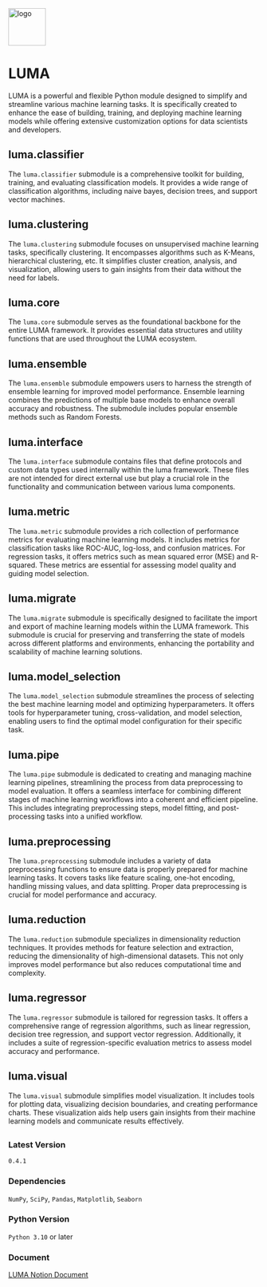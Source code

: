 <img src="others/luma.png" alt="logo" width="75" height="75">

# LUMA
<!-- ------------------ -->
LUMA is a powerful and flexible Python module designed to simplify and streamline 
various machine learning tasks. It is specifically created to enhance the ease of 
building, training, and deploying machine learning models while offering extensive 
customization options for data scientists and developers.

## luma.classifier
<!-- ------------------- -->
The `luma.classifier` submodule is a comprehensive toolkit for building, training,
and evaluating classification models. It provides a wide range of classification algorithms, 
including naive bayes, decision trees, and support vector machines.

## luma.clustering
<!-- ------------------- -->
The `luma.clustering` submodule focuses on unsupervised machine learning tasks, 
specifically clustering. It encompasses algorithms such as K-Means, hierarchical clustering, etc. It simplifies cluster 
creation, analysis, and visualization, allowing users to gain insights from their data without the need for labels.

## luma.core
<!-- ------------- -->
The `luma.core` submodule serves as the foundational backbone for the entire LUMA framework. 
It provides essential data structures and utility functions that are used throughout the LUMA ecosystem.

## luma.ensemble
<!-- ------------------- -->
The `luma.ensemble` submodule empowers users to harness the strength of ensemble learning for improved model performance. 
Ensemble learning combines the predictions of multiple base models to enhance overall accuracy and robustness. 
The submodule includes popular ensemble methods such as Random Forests.

## luma.interface
<!-- ------------------ -->
The `luma.interface` submodule contains files that define protocols and custom data types used internally within the luma 
framework. These files are not intended for direct external use but play a crucial role in the functionality and 
communication between various luma components.

## luma.metric
<!-- --------------- -->
The `luma.metric` submodule provides a rich collection of performance metrics for evaluating 
machine learning models. It includes metrics for classification tasks like ROC-AUC, log-loss, 
and confusion matrices. For regression tasks, it offers metrics such as mean squared error (MSE) 
and R-squared. These metrics are essential for assessing model quality and guiding model selection.

## luma.migrate
<!-- --------------- -->
The `luma.migrate` submodule is specifically designed to facilitate the import and export of machine 
learning models within the LUMA framework. This submodule is crucial for preserving and transferring 
the state of models across different platforms and environments, enhancing the portability and 
scalability of machine learning solutions.

## luma.model_selection
<!-- ----------------------- -->
The `luma.model_selection` submodule streamlines the process of selecting the best machine learning 
model and optimizing hyperparameters. It offers tools for hyperparameter tuning, cross-validation, 
and model selection, enabling users to find the optimal model configuration for their specific task.

## luma.pipe
<!-- --------------- -->
The `luma.pipe` submodule is dedicated to creating and managing machine learning pipelines, streamlining 
the process from data preprocessing to model evaluation. It offers a seamless interface for combining 
different stages of machine learning workflows into a coherent and efficient pipeline. 
This includes integrating preprocessing steps, model fitting, and post-processing tasks into a unified workflow.

## luma.preprocessing
<!-- ---------------------- -->
The `luma.preprocessing` submodule includes a variety of data preprocessing functions to ensure data 
is properly prepared for machine learning tasks. It covers tasks like feature scaling, one-hot encoding, 
handling missing values, and data splitting. Proper data preprocessing is crucial for model performance 
and accuracy.

## luma.reduction
<!-- --------------------- -->
The `luma.reduction` submodule specializes in dimensionality reduction techniques. It provides methods 
for feature selection and extraction, reducing the dimensionality of high-dimensional datasets. 
This not only improves model performance but also reduces computational time and complexity.

## luma.regressor
<!-- ------------------ -->
The `luma.regressor` submodule is tailored for regression tasks. It offers a comprehensive range of 
regression algorithms, such as linear regression, decision tree regression, and support vector regression. 
Additionally, it includes a suite of regression-specific evaluation metrics to assess model 
accuracy and performance.

## luma.visual
<!-- ------------------- -->
The `luma.visual` submodule simplifies model visualization. It includes tools for plotting data,
visualizing decision boundaries, and creating performance charts. These visualization aids help 
users gain insights from their machine learning models and communicate results effectively.
##

### Latest Version
`0.4.1`

### Dependencies
`NumPy`, `SciPy`, `Pandas`, `Matplotlib`, `Seaborn`

### Python Version
`Python 3.10` or later

### Document
[LUMA Notion Document](https://lumerico284.notion.site/LUMA-76330376b0e64cc1b95874c469aeb327?pvs=4)
